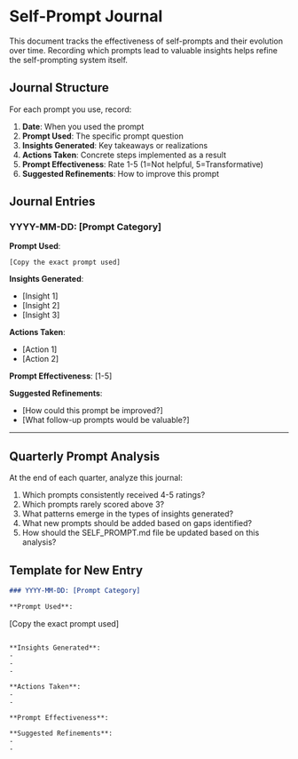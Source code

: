 # Self-Prompt Journal

This document tracks the effectiveness of self-prompts and their evolution over time. Recording which prompts lead to valuable insights helps refine the self-prompting system itself.

## Journal Structure

For each prompt you use, record:

1. **Date**: When you used the prompt
2. **Prompt Used**: The specific prompt question  
3. **Insights Generated**: Key takeaways or realizations
4. **Actions Taken**: Concrete steps implemented as a result
5. **Prompt Effectiveness**: Rate 1-5 (1=Not helpful, 5=Transformative)
6. **Suggested Refinements**: How to improve this prompt

## Journal Entries

### YYYY-MM-DD: [Prompt Category]

**Prompt Used**: 
```
[Copy the exact prompt used]
```

**Insights Generated**:
- [Insight 1]
- [Insight 2]
- [Insight 3]

**Actions Taken**:
- [Action 1]
- [Action 2]

**Prompt Effectiveness**: [1-5]

**Suggested Refinements**:
- [How could this prompt be improved?]
- [What follow-up prompts would be valuable?]

---

## Quarterly Prompt Analysis

At the end of each quarter, analyze this journal:

1. Which prompts consistently received 4-5 ratings?
2. Which prompts rarely scored above 3?
3. What patterns emerge in the types of insights generated?
4. What new prompts should be added based on gaps identified?
5. How should the SELF_PROMPT.md file be updated based on this analysis?

## Template for New Entry

```markdown
### YYYY-MM-DD: [Prompt Category]

**Prompt Used**: 
```
[Copy the exact prompt used]
```

**Insights Generated**:
- 
- 
- 

**Actions Taken**:
- 
- 

**Prompt Effectiveness**: 

**Suggested Refinements**:
- 
- 
```